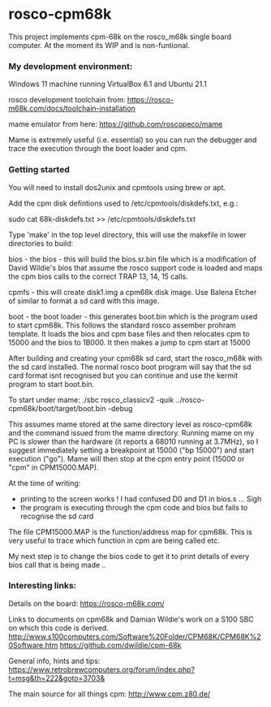 # rosco-cpm68k

This project implements cpm-68k on the rosco_m68k single board computer.  At the moment its WIP and is non-funtional.

### My development environment:
Windows 11 machine running VirtualBox 6.1 and Ubuntu 21.1

rosco development toolchain from: https://rosco-m68k.com/docs/toolchain-installation

mame emulator from here: https://github.com/roscopeco/mame

Mame is extremely useful (i.e. essential) so you can run the debugger and trace the execution through the boot loader and cpm.


### Getting started
You will need to install dos2unix and cpmtools using brew or apt.

Add the cpm disk defintions used to /etc/cpmtools/diskdefs.txt, e.g.:

sudo cat 68k-diskdefs.txt >> /etc/cpmtools/diskdefs.txt



Type 'make' in the top level directory, this will use the makefile in lower directories to build:

bios - the bios - this will build the bios.sr.bin file which is a modification of David Wildie's bios that assume the rosco support code is loaded and maps the cpm bios calls to the correct TRAP 13, 14, 15 calls.

cpmfs - this will create disk1.img a cpm68k disk image.  Use Balena Etcher of similar to format a sd card with this image.

boot - the boot loader - this generates boot.bin which is the program used to start cpm68k.  This follows the standard rosco assember prohram template.  It loads the bios and cpm base files and then relocates cpm to 15000 and the bios to 1B000.  It then makes a jump to cpm start at 15000

After building and creating your cpm68k sd card, start the rosco_m68k with the sd card installed.  The normal rosco boot program will say that the sd card format isnt recognised but you can continue and use the kermit program to start boot.bin.

To start under mame: ./sbc rosco_classicv2 -quik ../rosco-cpm68k/boot/target/boot.bin -debug

This assumes mame stored at the same directory level as rosco-cpm68k and the command issued from the mame directory. Running mame on my PC is slower than the hardware (it reports a 68010 running at 3.7MHz), so I suggest immediately setting a breakpoint at 15000 ("bp 15000") and start execution ("go").  Mame will then stop at the cpm entry point (15000 or "cpm" in CPM15000.MAP).

At the time of writing:
- printing to the screen works !  I had confused D0 and D1 in bios.s ... Sigh
- the program is executing through the cpm code and bios but fails to recognise the sd card

The file CPM15000.MAP is the function/address map for cpm68k.  This is very useful to trace which function in cpm are being called etc.


My next step is to change the bios code to get it to print details of every bios call that is being made ..

### Interesting links:

Details on the board:
https://rosco-m68k.com/

Links to documents on cpm68k and Damian Wildie's work on a S100 SBC on which this code is derived.
http://www.s100computers.com/Software%20Folder/CPM68K/CPM68K%20Software.htm
https://github.com/dwildie/cpm-68k

General info, hints and tips:
https://www.retrobrewcomputers.org/forum/index.php?t=msg&th=222&goto=3703&

The main source for all things cpm:
http://www.cpm.z80.de/
